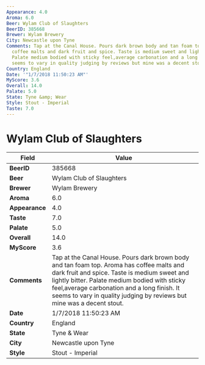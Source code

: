```yaml
---
Appearance: 4.0
Aroma: 6.0
Beer: Wylam Club of Slaughters
BeerID: 385668
Brewer: Wylam Brewery
City: Newcastle upon Tyne
Comments: Tap at the Canal House. Pours dark brown body and tan foam top. Aroma has
  coffee malts and dark fruit and spice. Taste is medium sweet and lightly bitter.
  Palate medium bodied with sticky feel,average carbonation and a long finish. It
  seems to vary in quality judging by reviews but mine was a decent stout.
Country: England
Date: '"1/7/2018 11:50:23 AM"'
MyScore: 3.6
Overall: 14.0
Palate: 5.0
State: Tyne &amp; Wear
Style: Stout - Imperial
Taste: 7.0
---
```


# Wylam Club of Slaughters

| Field         | Value |
|---------------|-------|
| **BeerID** | 385668 |
| **Beer** | Wylam Club of Slaughters |
| **Brewer** | Wylam Brewery |
| **Aroma** | 6.0 |
| **Appearance** | 4.0 |
| **Taste** | 7.0 |
| **Palate** | 5.0 |
| **Overall** | 14.0 |
| **MyScore** | 3.6 |
| **Comments** | Tap at the Canal House. Pours dark brown body and tan foam top. Aroma has coffee malts and dark fruit and spice. Taste is medium sweet and lightly bitter. Palate medium bodied with sticky feel,average carbonation and a long finish. It seems to vary in quality judging by reviews but mine was a decent stout. |
| **Date** | 1/7/2018 11:50:23 AM |
| **Country** | England |
| **State** | Tyne &amp; Wear |
| **City** | Newcastle upon Tyne |
| **Style** | Stout - Imperial |
